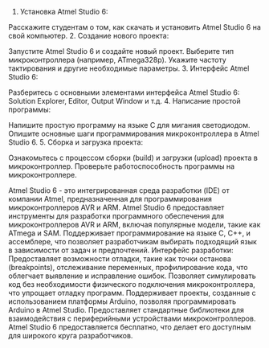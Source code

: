 1. Установка Atmel Studio 6:

Расскажите студентам о том, как скачать и установить Atmel Studio 6 на свой компьютер.
2. Создание нового проекта:

Запустите Atmel Studio 6 и создайте новый проект.
Выберите тип микроконтроллера (например, ATmega328p).
Укажите частоту тактирования и другие необходимые параметры.
3. Интерфейс Atmel Studio 6:

Разберитесь с основными элементами интерфейса Atmel Studio 6: Solution Explorer, Editor, Output Window и т.д.
4. Написание простой программы:

Напишите простую программу на языке C для мигания светодиодом.
Опишите основные шаги программирования микроконтроллера в Atmel Studio 6.
5. Сборка и загрузка проекта:

Ознакомьтесь с процессом сборки (build) и загрузки (upload) проекта в микроконтроллер.
Проверьте работоспособность программы на микроконтроллере.


Atmel Studio 6 - это интегрированная среда разработки (IDE) от компании Atmel, предназначенная для программирования микроконтроллеров AVR и ARM. 
Atmel Studio 6 предоставляет инструменты для разработки программного обеспечения для микроконтроллеров AVR и ARM, включая популярные модели, такие как ATmega и SAM.
Поддерживает программирование на языке C, C++, и ассемблере, что позволяет разработчикам выбирать подходящий язык в зависимости от задач и предпочтений.
Интерфейс разработки:
Предоставляет возможности отладки, такие как точки останова (breakpoints), отслеживание переменных, профилирование кода, что облегчает выявление и исправление ошибок.
Позволяет симулировать код без необходимости физического подключения микроконтроллера, что упрощает отладку программ.
Поддерживает проекты, созданные с использованием платформы Arduino, позволяя программировать Arduino в Atmel Studio.
Предоставляет стандартные библиотеки для взаимодействия с периферийными устройствами микроконтроллеров.
Atmel Studio 6 предоставляется бесплатно, что делает его доступным для широкого круга разработчиков.
